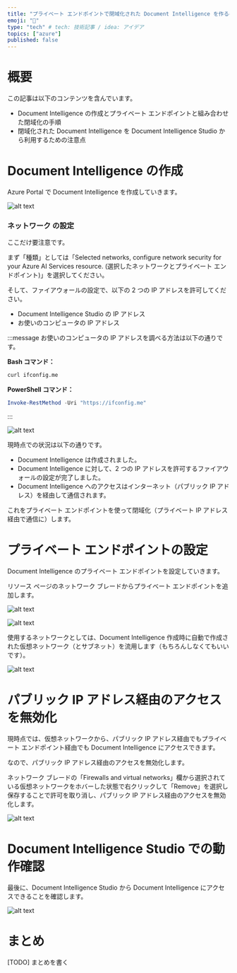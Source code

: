 ```yaml
---
title: "プライベート エンドポイントで閉域化された Document Intelligence を作る手順"
emoji: "🎃"
type: "tech" # tech: 技術記事 / idea: アイデア
topics: ["azure"]
published: false
---
```


# 概要

この記事は以下のコンテンツを含んでいます。

-   Document Intelligence の作成とプライベート エンドポイントと組み合わせた閉域化の手順
-   閉域化された Document Intelligence を Document Intelligence Studio から利用するための注意点

# Document Intelligence の作成

Azure Portal で Document Intelligence を作成していきます。

![alt text](/images/private-document-intelligence-tips/create-di-1.png)

### ネットワーク の設定

ここだけ要注意です。

まず「種類」としては「Selected networks, configure network security for your Azure AI Services resource. (選択したネットワークとプライベート エンドポイント)」を選択してください。

そして、ファイアウォールの設定で、以下の 2 つの IP アドレスを許可してください。

-   Document Intelligence Studio の IP アドレス
-   お使いのコンピュータの IP アドレス

:::message
お使いのコンピュータの IP アドレスを調べる方法は以下の通りです。

**Bash コマンド：**

```bash
curl ifconfig.me
```

**PowerShell コマンド：**

```PowerShell
Invoke-RestMethod -Uri "https://ifconfig.me"
```

:::

![alt text](/images/private-document-intelligence-tips/create-di-2.png)

現時点での状況は以下の通りです。

-   Document Intelligence は作成されました。
-   Document Intelligence に対して、2 つの IP アドレスを許可するファイアウォールの設定が完了しました。
-   Document Intelligence へのアクセスはインターネット（パブリック IP アドレス）を経由して通信されます。

これをプライベート エンドポイントを使って閉域化（プライベート IP アドレス経由で通信に）します。

# プライベート エンドポイントの設定

Document Intelligence のプライベート エンドポイントを設定していきます。

リソース ページのネットワーク ブレードからプライベート エンドポイントを追加します。

![alt text](/images/private-document-intelligence-tips/configure-pe-1.png)

![alt text](/images/private-document-intelligence-tips/configure-pe-2.png)

使用するネットワークとしては、Document Intelligence 作成時に自動で作成された仮想ネットワーク（とサブネット）を流用します（もちろんしなくてもいいです）。

![alt text](/images/private-document-intelligence-tips/configure-pe-3.png)

# パブリック IP アドレス経由のアクセスを無効化

現時点では、仮想ネットワークから、パブリック IP アドレス経由でもプライベート エンドポイント経由でも Document Intelligence にアクセスできます。

なので、パブリック IP アドレス経由のアクセスを無効化します。

ネットワーク ブレードの「Firewalls and virtual networks」欄から選択されている仮想ネットワークをホバーした状態で右クリックして「Remove」を選択し保存することで許可を取り消し、パブリック IP アドレス経由のアクセスを無効化します。

![alt text](/images/private-document-intelligence-tips/disable-vnet-access-using-public.png)

# Document Intelligence Studio での動作確認

最後に、Document Intelligence Studio から Document Intelligence にアクセスできることを確認します。

![alt text](/images//private-document-intelligence-tips/check-studio-work.png)

# まとめ

[TODO] まとめを書く
